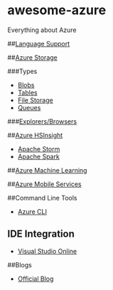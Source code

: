 # awesome-azure
Everything about Azure

##[Language Support](https://azure.microsoft.com/en-us/documentation/)

##[Azure Storage](https://azure.microsoft.com/en-in/services/storage/)

###Types
* [Blobs](https://azure.microsoft.com/en-in/services/storage/blobs/)
* [Tables](https://azure.microsoft.com/en-in/services/storage/tables/)
* [File Storage](https://azure.microsoft.com/en-in/services/storage/files/)
* [Queues](https://azure.microsoft.com/en-in/services/storage/queues/)
 
###[Explorers/Browsers](http://storagetools.azurewebsites.net)

##[Azure HSInsight](https://azure.microsoft.com/en-in/services/hdinsight/)
* [Apache Storm](https://azure.microsoft.com/en-in/services/hdinsight/apache-storm/)
* [Apache Spark](https://azure.microsoft.com/en-in/services/hdinsight/apache-spark/)

##[Azure Machine Learning](https://studio.azureml.net/)

##[Azure Mobile Services](https://azure.microsoft.com/en-in/documentation/services/mobile-services/)

##Command Line Tools
* [Azure CLI](https://github.com/Azure/azure-xplat-cli)

## IDE Integration
* [Visual Studio Online](https://www.visualstudio.com/en-us/features/azure-tools-vs.aspx)

##Blogs
* [Official Blog](https://azure.microsoft.com/en-us/blog/)
